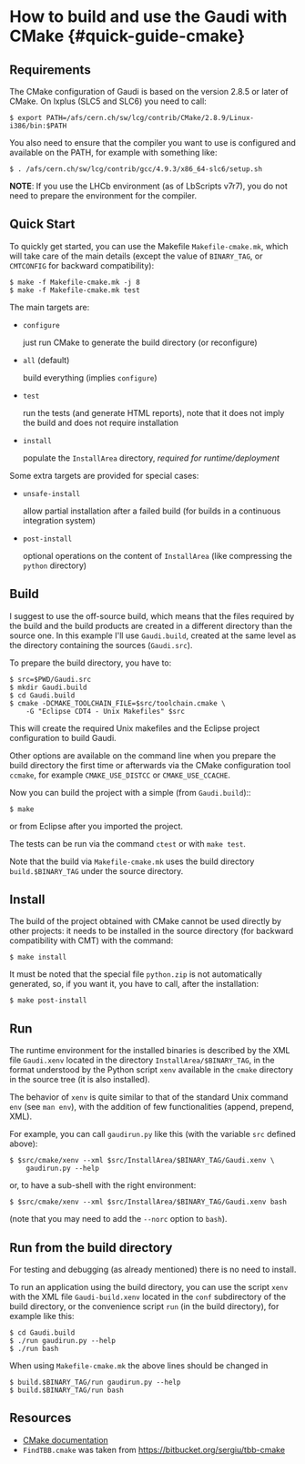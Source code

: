 How to build and use the Gaudi with CMake {#quick-guide-cmake}
=========================================

Requirements
------------
The CMake configuration of Gaudi is based on the version 2.8.5 or later of
CMake. On lxplus (SLC5 and SLC6) you need to call:

    $ export PATH=/afs/cern.ch/sw/lcg/contrib/CMake/2.8.9/Linux-i386/bin:$PATH

You also need to ensure that the compiler you want to use is configured and
available on the PATH, for example with something like:

    $ . /afs/cern.ch/sw/lcg/contrib/gcc/4.9.3/x86_64-slc6/setup.sh

**NOTE**: If you use the LHCb environment (as of LbScripts v7r7), you do not
need to prepare the environment for the compiler.

Quick Start
-----------
To quickly get started, you can use the Makefile `Makefile-cmake.mk`, which
will take care of the main details (except the value of `BINARY_TAG`, or
`CMTCONFIG` for backward compatibility):

    $ make -f Makefile-cmake.mk -j 8
    $ make -f Makefile-cmake.mk test

The main targets are:

* `configure`

    just run CMake to generate the build directory (or reconfigure)

* `all` (default)

    build everything (implies `configure`)

* `test`

    run the tests (and generate HTML reports), note that it does not
    imply the build and does not require installation

* `install`

    populate the `InstallArea` directory, *required for runtime/deployment*

Some extra targets are provided for special cases:

* `unsafe-install`

    allow partial installation after a failed build (for builds in a
    continuous integration system)

* `post-install`

    optional operations on the content of `InstallArea` (like compressing
    the `python` directory)


Build
-----
I suggest to use the off-source build, which means that the files required by
the build and the build products are created in a different directory than the
source one.
In this example I'll use `Gaudi.build`, created at the same level as the
directory containing the sources (`Gaudi.src`).

To prepare the build directory, you have to:

    $ src=$PWD/Gaudi.src
    $ mkdir Gaudi.build
    $ cd Gaudi.build
    $ cmake -DCMAKE_TOOLCHAIN_FILE=$src/toolchain.cmake \
        -G "Eclipse CDT4 - Unix Makefiles" $src

This will create the required Unix makefiles and the Eclipse project
configuration to build Gaudi.

Other options are available on the command line when you prepare the build
directory the first time or afterwards via the CMake configuration tool
`ccmake`, for example `CMAKE_USE_DISTCC` or `CMAKE_USE_CCACHE`.

Now you can build the project with a simple (from `Gaudi.build`)::

    $ make

or from Eclipse after you imported the project.

The tests can be run via the command `ctest` or with `make test`.

Note that the build via `Makefile-cmake.mk` uses the build directory
`build.$BINARY_TAG` under the source directory.


Install
-------
The build of the project obtained with CMake cannot be used directly by other
projects: it needs to be installed in the source directory (for backward
compatibility with CMT) with the command:

    $ make install

It must be noted that the special file ``python.zip`` is not automatically
generated, so, if you want it, you have to call, after the installation:

    $ make post-install


Run
---
The runtime environment for the installed binaries is described by the XML file
`Gaudi.xenv` located in the directory `InstallArea/$BINARY_TAG`, in
the format understood by the Python script `xenv` available in the `cmake`
directory in the source tree (it is also installed).

The behavior of `xenv` is quite similar to that of the standard Unix
command `env` (see `man env`), with the addition of few functionalities
(append, prepend, XML).

For example, you can call `gaudirun.py` like this (with the variable `src`
defined above):

    $ $src/cmake/xenv --xml $src/InstallArea/$BINARY_TAG/Gaudi.xenv \
        gaudirun.py --help

or, to have a sub-shell with the right environment:

    $ $src/cmake/xenv --xml $src/InstallArea/$BINARY_TAG/Gaudi.xenv bash

(note that you may need to add the `--norc` option to `bash`).


Run from the build directory
----------------------------
For testing and debugging (as already mentioned) there is no need to install.

To run an application using the build directory, you can use the script
`xenv` with the XML file `Gaudi-build.xenv` located in the `conf` subdirectory
of the build directory, or the convenience script `run` (in the build directory),
for example like this:

    $ cd Gaudi.build
    $ ./run gaudirun.py --help
    $ ./run bash

When using `Makefile-cmake.mk` the above lines should be changed in

    $ build.$BINARY_TAG/run gaudirun.py --help
    $ build.$BINARY_TAG/run bash


Resources
-------------
* [CMake documentation](http://www.cmake.org/cmake/help/documentation.html)
* `FindTBB.cmake` was taken from <https://bitbucket.org/sergiu/tbb-cmake>
